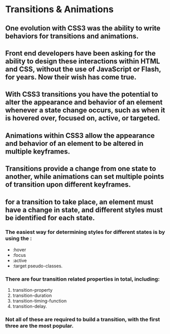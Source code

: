 # Transitions & Animations

##  One evolution with CSS3 was the ability to write behaviors for transitions and animations.

## Front end developers have been asking for the ability to design these interactions within HTML and CSS, without the use of JavaScript or Flash, for years. Now their wish has come true.

## With CSS3 transitions you have the potential to alter the appearance and behavior of an element whenever a state change occurs, such as when it is hovered over, focused on, active, or targeted.

## Animations within CSS3 allow the appearance and behavior of an element to be altered in multiple keyframes.

## Transitions provide a change from one state to another, while animations can set multiple points of transition upon different keyframes.

## for a transition to take place, an element must have a change in state, and different styles must be identified for each state.

### The easiest way for determining styles for different states is by using the :
- :hover 
- :focus 
- :active
- :target pseudo-classes.

### There are four transition related properties in total, including: 
 1. transition-property
2.  transition-duration
3.  transition-timing-function
4.   transition-delay.

### Not all of these are required to build a transition, with the first three are the most popular.
